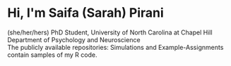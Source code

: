 # Hi, I'm Saifa (Sarah) Pirani
(she/her/hers)
PhD Student, University of North Carolina at Chapel Hill
Department of Psychology and Neuroscience
\
The publicly available repositories: Simulations and Example-Assignments contain samples of my R code.


<!---
spiran16/spiran16 is a ✨ special ✨ repository because its `README.md` (this file) appears on your GitHub profile.
You can click the Preview link to take a look at your changes.
--->
